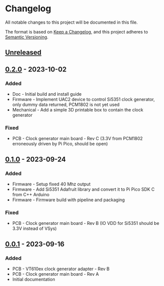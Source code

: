 # Changelog

All notable changes to this project will be documented in this file.

The format is based on [Keep a Changelog](https://keepachangelog.com/en/1.0.0/),
and this project adheres to [Semantic Versioning](https://semver.org/spec/v2.0.0.html).

## [Unreleased]

## [0.2.0] - 2023-10-02

### Added

- Doc - Initial build and install guide
- Firmware - Implement UAC2 device to control Si5351 clock generator, only dummy data returned, PCM1802 is not yet used
- Mechanical - Add a simple 3D printable box to contain the clock generator

### Fixed

- PCB - Clock generator main board - Rev C (3.3V from PCM1802 erroneously driven by Pi Pico, should be open)

## [0.1.0] - 2023-09-24

### Added

- Firmware - Setup fixed 40 Mhz output
- Firmware - Add Si5351 Adafruit library and convert it to Pi Pico SDK C from C++ Arduino
- Firmware - Firmware build with pipeline and packaging

### Fixed

- PCB - Clock generator main board - Rev B (IO VDD for Si5351 should be 3.3V instead of VSys)

## [0.0.1] - 2023-09-16

### Added

- PCB - VT610ex clock generator adapter - Rev B
- PCB - Clock generator main board - Rev A
- Initial documentation

[unreleased]: https://gitlab.com/wolfre/cxadc-clock-generator-audio-adc/-/compare/v0.2.0...main
[0.2.0]: https://gitlab.com/wolfre/cxadc-clock-generator-audio-adc/-/compare/v0.1.0...v0.2.0
[0.1.0]: https://gitlab.com/wolfre/cxadc-clock-generator-audio-adc/-/compare/v0.0.1...v0.1.0
[0.0.1]: https://gitlab.com/wolfre/cxadc-clock-generator-audio-adc/-/tree/v0.0.1
